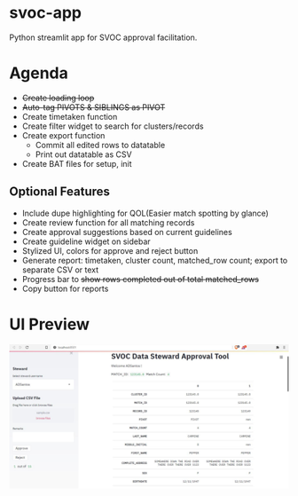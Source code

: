 # svoc-app
Python streamlit app for SVOC approval facilitation. 

# Agenda
* ~~Create loading loop~~
* ~~Auto-tag PIVOTS & SIBLINGS as PIVOT~~
* Create timetaken function
* Create filter widget to search for clusters/records
* Create export function
    * Commit all edited rows to datatable
    * Print out datatable as CSV
* Create BAT files for setup, init

## Optional Features
* Include dupe highlighting for QOL(Easier match spotting by glance)
* Create review function for all matching records
* Create approval suggestions based on current guidelines
* Create guideline widget on sidebar
* Stylized UI, colors for approve and reject button
* Generate report: timetaken, cluster count, matched_row count; export to separate CSV or text
* Progress bar to ~~show rows completed out of total matched_rows~~
* Copy button for reports

# UI Preview
![](img/Approval_UI.15.JPG)

